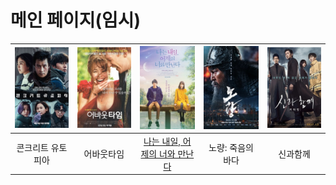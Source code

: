 # 메인 페이지(임시)

|![콘크리트 유토피아](src/콘크리트.jpg)|![어바웃타임](src/어바웃.jpg)|![나는 내일, 어제의 너와 만난다](src/ljh_picture.jpg)|![노량: 죽음의 바다](src/노량.jpg)|![신과함께: 죄와 벌](src/신과함께.jpg)|  
|:---:|:---:|:---:|:---:|:---:|  
|콘크리트 유토피아|어바웃타임|[나는 내일, 어제의 너와 만난다](movie/ljh.md)|노량: 죽음의 바다|신과함께|  
